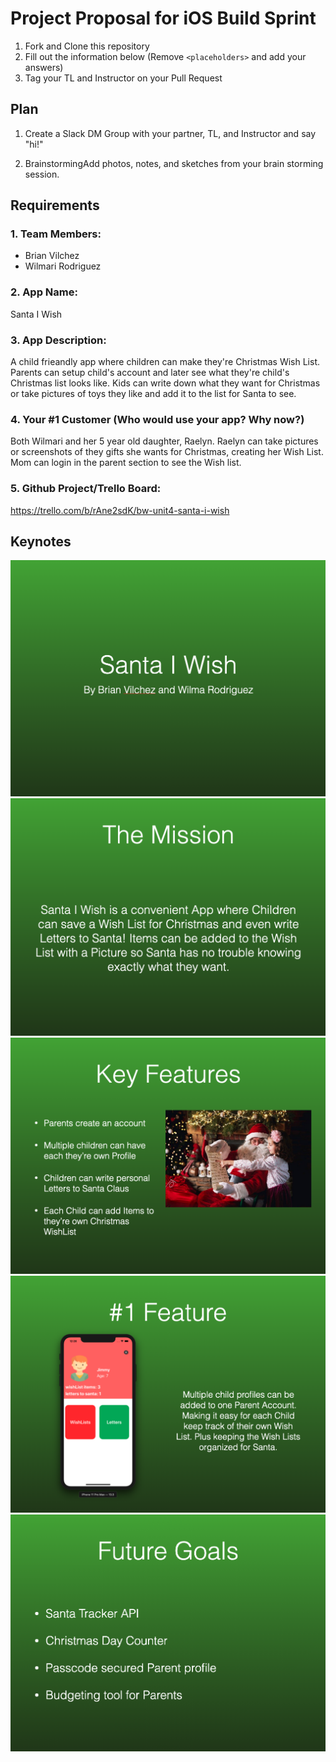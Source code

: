 # Project Proposal for iOS Build Sprint

1. Fork and Clone this repository
2. Fill out the information below (Remove `<placeholders>` and add your answers)
3. Tag your TL and Instructor on your Pull Request

## Plan

1. Create a Slack DM Group with your partner, TL, and Instructor and say "hi!"

1. BrainstormingAdd photos, notes, and sketches from your brain storming session. 

## Requirements

### 1. Team Members: 
* Brian Vilchez 
* Wilmari Rodriguez

### 2. App Name: 

Santa I Wish

### 3. App Description:    
A child frieandly app where children can make they're Christmas Wish List. Parents can setup child's account and later see what they're child's Christmas list looks like. Kids can write down what they want for Christmas or take pictures of toys they like and add it to the list for Santa to see. 

### 4. Your #1 Customer (Who would use your app? Why now?)    

Both Wilmari and her 5 year old daughter, Raelyn. 
Raelyn can take pictures or screenshots of they gifts she wants for Christmas, creating her Wish List. Mom can login in the parent section to see the Wish list.

### 5. Github Project/Trello Board:
https://trello.com/b/rAne2sdK/bw-unit4-santa-i-wish

## Keynotes

<!-- Other option ![](images/2Mission.png) -->

<img src="images/1Intro.png" width=550>
<img src="images/2Mission.png" width=550>
<img src="images/3KeyFeatures.png" width=550>
<img src="images/4NumOneFeature.png" width=550>
<img src="images/5Future.png" width=550>
